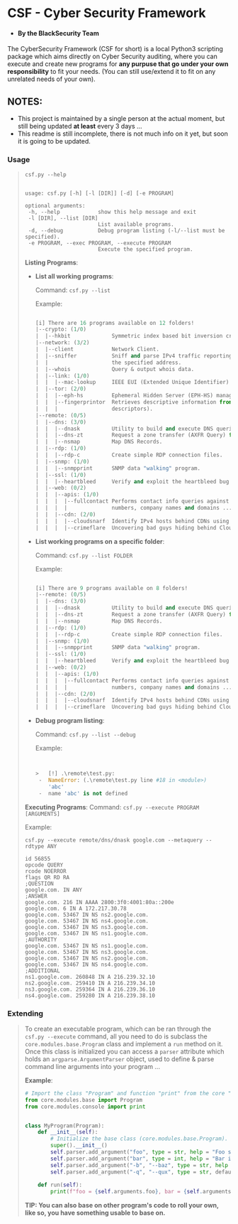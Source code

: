# **CSF - Cyber Security Framework**
- #### By the **Black**Security Team
The CyberSecurity Framework (CSF for short) is a local Python3 scripting package which aims directly on Cyber Security auditing, where you can execute and create new programs for **any purpuse that go under your own responsibility** to fit your needs. (You can still use/extend it to fit on any unrelated needs of your own).

## NOTES:
- This project is maintained by a single person at the actual moment, but still being updated **at least** every 3 days ...
- This readme is still incomplete, there is not much info on it yet, but soon it is going to be updated.

### **Usage**
> ```
> csf.py --help
> 
> 
> usage: csf.py [-h] [-l [DIR]] [-d] [-e PROGRAM]
> 
> optional arguments:
>  -h, --help            show this help message and exit
>  -l [DIR], --list [DIR]
>                        List available programs.
>  -d, --debug           Debug program listing (-l/--list must be specified).
>  -e PROGRAM, --exec PROGRAM, --execute PROGRAM
>                        Execute the specified program.
> ```
> **Listing Programs**:
> - **List all working programs**:
>   
>   Command:
>   ```csf.py --list```
>   
>   Example:
>   ```csf.py --list
>   
>   [i] There are 16 programs available on 12 folders!
>   |--crypto: (1/0)
>   |  |--hkbit             Symmetric index based bit inversion cryptography.
>   |--network: (3/2)
>   |  |--client            Network Client.
>   |  |--sniffer           Sniff and parse IPv4 traffic reporting anomalies sent from and to the interface of
>   |  |                    the specified address.
>   |  |--whois             Query & output whois data.
>   |  |--link: (1/0)
>   |  |  |--mac-lookup     IEEE EUI (Extended Unique Identifier) lookup tool.
>   |  |--tor: (2/0)
>   |  |  |--eph-hs         Ephemeral Hidden Server (EPH-HS) management program.
>   |  |  |--fingerprintor  Retrieves descriptive information from hidden service addresses (via .onion
>   |  |  |                 descriptors).
>   |--remote: (0/5)
>   |  |--dns: (3/0)
>   |  |  |--dnask          Utility to build and execute DNS queries ...
>   |  |  |--dns-zt         Request a zone transfer (AXFR Query) from a DNS server.
>   |  |  |--nsmap          Map DNS Records.
>   |  |--rdp: (1/0)
>   |  |  |--rdp-c          Create simple RDP connection files.
>   |  |--snmp: (1/0)
>   |  |  |--snmpprint      SNMP data "walking" program.
>   |  |--ssl: (1/0)
>   |  |  |--heartbleed     Verify and exploit the heartbleed bug ...
>   |  |--web: (0/2)
>   |  |  |--apis: (1/0)
>   |  |  |  |--fullcontact Performs contact info queries against email-addresses, twitter usernames, phone
>   |  |  |  |              numbers, company names and domains ...
>   |  |  |--cdn: (2/0)
>   |  |  |  |--cloudsnarf  Identify IPv4 hosts behind CDNs using certificate data.
>   |  |  |  |--crimeflare  Uncovering bad guys hiding behind CloudFlare ...
>   ```
> - **List working programs on a specific folder**:
>   
>   Command:
>   ```csf.py --list FOLDER```
>   
>   Example:
>   ```csf.py --list remote
>   
>   [i] There are 9 programs available on 8 folders!
>   |--remote: (0/5)
>   |  |--dns: (3/0)
>   |  |  |--dnask          Utility to build and execute DNS queries ...
>   |  |  |--dns-zt         Request a zone transfer (AXFR Query) from a DNS server.
>   |  |  |--nsmap          Map DNS Records.
>   |  |--rdp: (1/0)
>   |  |  |--rdp-c          Create simple RDP connection files.
>   |  |--snmp: (1/0)
>   |  |  |--snmpprint      SNMP data "walking" program.
>   |  |--ssl: (1/0)
>   |  |  |--heartbleed     Verify and exploit the heartbleed bug ...
>   |  |--web: (0/2)
>   |  |  |--apis: (1/0)
>   |  |  |  |--fullcontact Performs contact info queries against email-addresses, twitter usernames, phone
>   |  |  |  |              numbers, company names and domains ...
>   |  |  |--cdn: (2/0)
>   |  |  |  |--cloudsnarf  Identify IPv4 hosts behind CDNs using certificate data.
>   |  |  |  |--crimeflare  Uncovering bad guys hiding behind CloudFlare ...
>   ```
> - **Debug program listing**:
>   
>   Command:
>   ```csf.py --list --debug```
>   
>   Example:
>   ```csf.py --list --debug
>   
>   
>   >   [!] .\remote\test.py:
>    -  NameError: (.\remote\test.py line #18 in <module>)
>       'abc'
>    -  name 'abc' is not defined
>   ```
> 
> **Executing Programs**:
> Command:
> ```csf.py --execute PROGRAM [ARGUMENTS]```
> 
> Example:
> ```
> csf.py --execute remote/dns/dnask google.com --metaquery --rdtype ANY
> 
> id 56855
> opcode QUERY
> rcode NOERROR
> flags QR RD RA
> ;QUESTION
> google.com. IN ANY
> ;ANSWER
> google.com. 216 IN AAAA 2800:3f0:4001:80a::200e
> google.com. 6 IN A 172.217.30.78
> google.com. 53467 IN NS ns2.google.com.
> google.com. 53467 IN NS ns4.google.com.
> google.com. 53467 IN NS ns3.google.com.
> google.com. 53467 IN NS ns1.google.com.
> ;AUTHORITY
> google.com. 53467 IN NS ns1.google.com.
> google.com. 53467 IN NS ns3.google.com.
> google.com. 53467 IN NS ns2.google.com.
> google.com. 53467 IN NS ns4.google.com.
> ;ADDITIONAL
> ns1.google.com. 260848 IN A 216.239.32.10
> ns2.google.com. 259410 IN A 216.239.34.10
> ns3.google.com. 259364 IN A 216.239.36.10
> ns4.google.com. 259280 IN A 216.239.38.10
> ```

### **Extending**
> To create an executable program, which can be ran through the `csf.py --execute` command, all you need to do is subclass the `core.modules.base.Program` class and implement a `run` method on it. Once this class is initialized you can access a `parser` attribute which holds an `argparse.ArgumentParser` object, used to define & parse command line arguments into your program ...
>
> **Example**:
> ```python
> # Import the class "Program" and function "print" from the core "base" and "console" modules.
> from core.modules.base import Program
> from core.modules.console import print
> 
> 
> class MyProgram(Program):
>     def __init__(self):
>         # Initialize the base class (core.modules.base.Program).
>         super().__init__()
>         self.parser.add_argument("foo", type = str, help = "Foo str.")
>         self.parser.add_argument("bar", type = int, help = "Bar int.")
>         self.parser.add_argument("-b", "--baz", type = str, help = "Baz str.")
>         self.parser.add_argument("-q", "--qux", type = str, default = "Quux", help = "Qux str.")
>     
>     def run(self):
>         print(f"foo = {self.arguments.foo}, bar = {self.arguments.bar}, baz = {self.arguments.baz}, qux = {self.arguments.qux}")
> ```
> **TIP: You can also base on other program's code to roll your own, like so, you have something usable to base on.**

